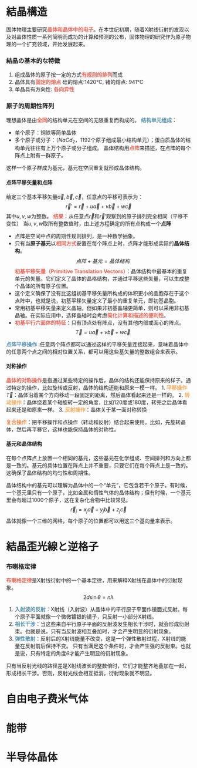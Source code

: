 # 結晶構造
固体物理主要研究<span style="font-weight:bold; color:rgb(231, 98, 84)">晶体和晶体中的电子</span>。在本世纪初期，随着X射线衍射的发现以及对晶体性质一系列简明而成功的计算和预测的公布，固体物理的研究作为原子物理的一个扩充领域，开始发展起来。
### 結晶の基本的な特徴
1. 组成晶体的原子按一定的方式<span style="font-weight:bold; color:rgb(231, 98, 84)">有规则的排列</span>而成
2. 晶体具有<span style="font-weight:bold; color:rgb(231, 98, 84)">固定的熔点</span> 
	硅的熔点:1420°C, 锗的熔点: 941°C
3. 单晶具有方向性: <span style="font-weight:bold; color:rgb(231, 98, 84)">各向异性</span> 
### 原子的周期性阵列
理想晶体是由<span style="font-weight:bold; color:rgb(231, 98, 84)">全同</span>的结构单元在空间的无限重复而构成的。
<span style="font-weight:bold; color:rgb(82, 143, 173)">结构单元组成</span>：
- 单个原子：铜铁等简单晶体
- 多个原子或分子：（$NaCd_2$，1192个原子组成最小结构单元）；蛋白质晶体的结构单元往往有上万个原子或分子组成。
晶体结构用<span style="font-weight:bold; color:rgb(231, 98, 84)">点阵</span>来描述，在点阵的每个阵点上附有一群原子。

这样一个原子群成为基元，基元在空间重复就形成晶体结构。
#### 点阵平移矢量和点阵
给定三个基本平移矢量$\vec{a}, \vec{b}, \vec{c}$，任意点的平移可表示为：
$$\vec{r}' = \vec{r} + u\vec{a} + v\vec{b} + w\vec{c}$$
其中$u, v, w$为整数。
<span style="font-weight:bold; color:rgb(231, 98, 84)">结果</span>：从任意点$\vec{r}$和$\vec{r}'$观察到的原子排列完全相同（平移不变性）
当$u, v, w$取所有整数值时，由上述方程确定的所有点构成一个**点阵**
- 点阵是空间中点的周期性规则排列，是一种数学抽象。
- 只有当**原子基元**以<span style="font-weight:bold; color:rgb(231, 98, 84)">相同方式</span>安置在每个阵点上时，点阵才能形成实际的**晶体结构**。
$$点阵 + 基元 = 晶体结构$$
<span style="font-weight:bold; color:rgb(231, 98, 84)">初基平移矢量（Primitive Translation Vectors）</span>：晶体结构中最基本的重复单元的矢量。它们定义了晶体的晶格结构，并通过平移这些矢量，可以生成整个晶体的所有原子位置。
- 这个定义确保了没有比这组初基平移矢量所构成的体积更小的晶胞存在于这个点阵中，也就是说，初基平移矢量定义了最小的重复单元，即初基晶胞。
- 常用初基平移矢量来定义晶轴，但如果非初基晶轴更简单，则可以采用非初基晶轴。在实际应用中，选择晶轴时会考虑<span style="font-weight:bold; color:rgb(231, 98, 84)">简化计算和描述的便利性</span>。
- <span style="font-weight:bold; color:rgb(231, 98, 84)">初基平行六面体的特征</span>：只有顶点处有阵点，没有其他内部或面心的阵点。
$$\vec{T}=u\vec{a} + v\vec{b} + w\vec{c}$$

<span style="font-weight:bold; color:rgb(82, 143, 173)">点阵平移操作</span> :任意两个阵点都可以通过这样的平移矢量连接起来，意味着晶体中的任意两个点之间的相对位置关系，都可以用这些基矢量的整数组合来表示。
#### 对称操作
<span style="font-weight:bold; color:rgb(231, 98, 84)">晶体的对称操作</span>是指通过某些特定的操作后，晶体的结构还能保持原来的样子。通过特定的操作，比如旋转或反射，晶体的结构还能和原来一模一样。
	1. <span style="font-weight:bold; color:rgb(247, 170, 88)">平移操作</span>$\vec{T}$：晶体沿着某个方向移动一段固定的距离，然后晶体看起来还是一样的。
	2. <span style="font-weight:bold; color:rgb(247, 170, 88)">转动操作</span>：晶体绕着某个轴旋转一定的角度，比如120度或180度，转完之后晶体看起来还是和原来一样。
	3. <span style="font-weight:bold; color:rgb(247, 170, 88)">反射操作</span>：晶体关于某一面对称转换

<span style="font-weight:bold; color:rgb(239, 138, 71)">复合操作</span>：把平移操作和点操作（转动和反射）结合起来使用。比如，先旋转晶体，然后再平移它，这样也能保持晶体的对称性。
#### 基元和晶体结构
在每个点阵点上放置一个相同的基元，这些基元在化学组成、空间排列和方向上都是一致的。基元的具体位置在阵点上并不重要，只要它们在每个阵点上是一致的。这确保了晶体结构的均匀性和周期性。

晶体结构中的基元可以理解为晶体中的一个“单元”，它包含若干个原子。有时候，一个基元里只有一个原子，比如金属和惰性气体的晶体结构；但有时候，一个基元里会有超过1000个原子，这在复杂化合物中比较常见。
$$\vec{r}_j = x_j \vec{a} + y_j \vec{b} + z_j \vec{c}$$
晶体就像一个三维的网格，每个原子的位置都可以用这三个基向量来表示。


# 結晶歪光線と逆格子
### 布喇格定律
<span style="font-weight:bold; color:rgb(231, 98, 84)">布喇格定律</span>是X射线衍射中的一个基本定律，用来解释X射线在晶体中的衍射现象。
$$
2d\sin \theta =n\lambda 
$$
1. <span style="font-weight:bold; color:rgb(82, 143, 173)">入射波的反射</span>：X射线（入射波）从晶体中的平行原子平面作镜面式反射。每个原子平面就像一个微微镀银的镜子，只反射一小部分X射线。
2. <span style="font-weight:bold; color:rgb(82, 143, 173)">相长干涉</span>：当这些来自平行原子平面的反射波发生相长干涉时，就会形成衍射束。也就是说，只有当反射波相互叠加时，才会产生明显的衍射现象。
3. <span style="font-weight:bold; color:rgb(82, 143, 173)">弹性散射</span>：反射后的X射线能量不改变，这是一个弹性散射过程，X射线的能量在反射前后保持不变。
只有当满足这个条件时，才会产生强的反射束。也就是说，只有特定的角度$\theta$才能产生明显的衍射现象。

只有当反射光线的路径差是X射线波长的整数倍时，它们才能整齐地叠加在一起，形成相长干涉。否则，反射光线会相互抵消，衍射现象就不明显。

# 自由电子费米气体

# 能带

# 半导体晶体